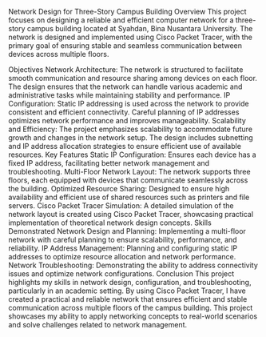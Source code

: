 Network Design for Three-Story Campus Building
Overview
This project focuses on designing a reliable and efficient computer network for a three-story campus building located at Syahdan, Bina Nusantara University. The network is designed and implemented using Cisco Packet Tracer, with the primary goal of ensuring stable and seamless communication between devices across multiple floors.

Objectives
Network Architecture: The network is structured to facilitate smooth communication and resource sharing among devices on each floor. The design ensures that the network can handle various academic and administrative tasks while maintaining stability and performance.
IP Configuration: Static IP addressing is used across the network to provide consistent and efficient connectivity. Careful planning of IP addresses optimizes network performance and improves manageability.
Scalability and Efficiency: The project emphasizes scalability to accommodate future growth and changes in the network setup. The design includes subnetting and IP address allocation strategies to ensure efficient use of available resources.
Key Features
Static IP Configuration: Ensures each device has a fixed IP address, facilitating better network management and troubleshooting.
Multi-Floor Network Layout: The network supports three floors, each equipped with devices that communicate seamlessly across the building.
Optimized Resource Sharing: Designed to ensure high availability and efficient use of shared resources such as printers and file servers.
Cisco Packet Tracer Simulation: A detailed simulation of the network layout is created using Cisco Packet Tracer, showcasing practical implementation of theoretical network design concepts.
Skills Demonstrated
Network Design and Planning: Implementing a multi-floor network with careful planning to ensure scalability, performance, and reliability.
IP Address Management: Planning and configuring static IP addresses to optimize resource allocation and network performance.
Network Troubleshooting: Demonstrating the ability to address connectivity issues and optimize network configurations.
Conclusion
This project highlights my skills in network design, configuration, and troubleshooting, particularly in an academic setting. By using Cisco Packet Tracer, I have created a practical and reliable network that ensures efficient and stable communication across multiple floors of the campus building. This project showcases my ability to apply networking concepts to real-world scenarios and solve challenges related to network management.

